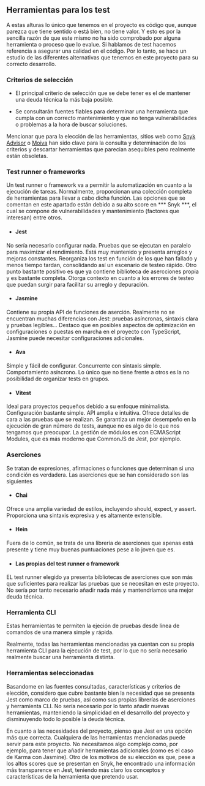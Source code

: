 ## Herramientas para los test

A estas alturas lo único que tenemos en el proyecto es código que, aunque parezca que tiene sentido o está bien, no tiene valor. Y esto es por la sencilla razón de que este mismo no ha sido comprobado por alguna herramienta o proceso que lo evalue. Si hablamos de test hacemos referencia a asegurar una calidad en el código. Por lo tanto, se hace un estudio de las diferentes alternativas que tenemos en este proyecto para su correcto desarrollo.

### Criterios de selección

-   El principal criterio de selección que se debe tener es el de mantener una deuda técnica la más baja posible.

-   Se consultarán fuentes fiables para determinar una herramienta que cumpla con un correcto mantenimiento y que no tenga vulnerabilidades o problemas a la hora de buscar soluciones.

Mencionar que para la elección de las herramientas, sitios web como [Snyk Advisor](https://snyk.io/advisor/) o [Moiva](https://moiva.io/) han sido clave para la consulta y determinación de los criterios y descartar herramientas que parecian asequibles pero realmente están obsoletas.

### Test runner o frameworks

Un test runner o framework va a permitir la automatización en cuanto a la ejecución de tareas. Normalmente, proporcionan una colección completa de herramientas para llevar a cabo dicha función. Las opciones que se comentan en este apartado están debido a su alto score en *** Snyk ***, el cual se compone de vulnerabilidades y mantenimiento (factores que interesan) entre otros.

-   #### Jest 

No sería necesario configurar nada. Pruebas que se ejecutan en paralelo para maximizar el rendimiento. Está muy mantenido y presenta arreglos y mejoras constantes. Reorganiza los test en función de los que han fallado y menos tiempo tardan, consolidando así un escenario de testeo rápido. Otro punto bastante positivo es que ya contiene biblioteca de asercciones propia y es bastante completa. Otorga contexto en cuanto a los errores de testeo que puedan surgir para facilitar su arreglo y depuración. 

-   #### Jasmine 

Contiene su propia API de funciones de aserción. Realmente no se encuentran muchas diferencias con Jest: pruebas asíncronas, sintaxis clara y pruebas legíbles... Destaco que en posibles aspectos de optimización en configuraciones o puestas en marcha en el proyecto con TypeScript, Jasmine puede necesitar configuraciones adicionales.

-   #### Ava 

Simple y fácil de configurar. Concurrente con sintaxis simple. Comportamiento asíncrono. Lo único que no tiene frente a otros es la no posibilidad de organizar tests en grupos.

-   #### Vitest 

Ideal para proyectos pequeños debido a su enfoque minimalista. Configuración bastante simple. API amplia e intuitiva. Ofrece detalles de cara a las pruebas que se realizan. Se garantiza un mejor desempeño en la ejecución de gran número de tests, aunque no es algo de lo que nos tengamos que preocupar. La gestión de módulos es con ECMAScript Modules, que es más moderno que CommonJS de Jest, por ejemplo.

### Aserciones

Se tratan de expresiones, afirmaciones o funciones que determinan si una condición es verdadera. Las aserciones que se han considerado son las siguientes

-   #### Chai

Ofrece una amplia variedad de estilos, incluyendo should, expect, y assert. Proporciona una sintaxis expresiva y es altamente extensible.

-   #### Hein

Fuera de lo común, se trata de una libreria de aserciones que apenas está presente y tiene muy buenas puntuaciones pese a lo joven que es.


-   #### Las propias del test runner o framework

EL test runner elegido ya presenta bibliotecas de aserciones que son más que suficientes para realizar las pruebas que se necesitan en este proyecto. No sería por tanto necesario añadir nada más y mantendríamos una mejor deuda técnica.

### Herramienta CLI

Estas herramientas te permiten la ejeción de pruebas desde linea de comandos de una manera simple y rápida.

Realmente, todas las herramientas mencionadas ya cuentan con su propia herramienta CLI para la ejecución de test, por lo que no sería necesario realmente buscar una herramienta distinta.

### Herramientas seleccionadas

Basandome en las fuentes consultadas, características y criterios de elección, considero que cubre bastante bien la necesidad que se presenta Jest como marco de pruebas, así como sus propias librerías de aserciones y herramienta CLI. No sería necesario por lo tanto añadir nuevas herramientas, manteniendo la simplicidad en el desarrollo del proyecto y disminuyendo todo lo posible la deuda técnica.

En cuanto a las necesidades del proyecto, pienso que Jest en una opción más que correcta. Cualquiera de las herramientas mencionadas puede servir para este proyecto. No necesitamos algo complejo como, por ejemplo, para tener que añadir herramientas adicionales (como es el caso de Karma con Jasmine). Otro de los motivos de su elección es que, pese a los altos scores que se presentan en Snyk, he encontrado una información más transparence en Jest, teniendo más claro los conceptos y características de la herramienta que pretendo usar.



